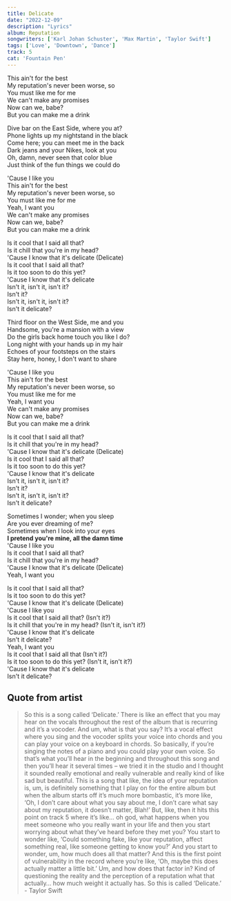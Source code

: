 ```yaml
---
title: Delicate
date: "2022-12-09"
description: "Lyrics"
album: Reputation
songwriters: ['Karl Johan Schuster', 'Max Martin', 'Taylor Swift']
tags: ['Love', 'Downtown', 'Dance']
track: 5
cat: 'Fountain Pen'
---
```


<p className="pre-chorus">
This ain't for the best <br />
My reputation's never been worse, so <br />
You must like me for me <br />
We can't make any promises <br />
Now can we, babe? <br />
But you can make me a drink <br />
</p>
<p className="verse-one">
Dive bar on the East Side, where you at? <br />
Phone lights up my nightstand in the black <br />
Come here; you can meet me in the back <br />
Dark jeans and your Nikes, look at you <br />
Oh, damn, never seen that color blue <br />
Just think of the fun things we could do <br />
</p>
<p className="pre-chorus">
'Cause I like you <br />
This ain't for the best <br />
My reputation's never been worse, so <br />
You must like me for me <br />
Yeah, I want you <br />
We can't make any promises <br />
Now can we, babe? <br />
But you can make me a drink <br />
</p>
<p className="chorus">
Is it cool that I said all that? <br />
Is it chill that you're in my head? <br />
'Cause I know that it's delicate (Delicate) <br />
Is it cool that I said all that? <br />
Is it too soon to do this yet? <br />
'Cause I know that it's delicate <br />
Isn't it, isn't it, isn't it? <br />
Isn't it? <br />
Isn't it, isn't it, isn't it? <br />
Isn't it delicate? <br />
</p>
<p className="verse-two">
Third floor on the West Side, me and you <br />
Handsome, you're a mansion with a view <br />
Do the girls back home touch you like I do? <br />
Long night with your hands up in my hair <br />
Echoes of your footsteps on the stairs <br />
Stay here, honey, I don't want to share <br />
</p>
<p className="pre-chorus">
'Cause I like you <br />
This ain't for the best <br />
My reputation's never been worse, so  <br />
You must like me for me <br />
Yeah, I want you <br />
We can't make any promises <br />
Now can we, babe? <br />
But you can make me a drink <br />
</p>
<p className="chorus">
Is it cool that I said all that? <br />
Is it chill that you're in my head? <br />
'Cause I know that it's delicate (Delicate) <br />
Is it cool that I said all that? <br />
Is it too soon to do this yet? <br />
'Cause I know that it's delicate <br />
Isn't it, isn't it, isn't it? <br />
Isn't it? <br />
Isn't it, isn't it, isn't it? <br />
Isn't it delicate? <br />
</p>
<p className="bridge">
Sometimes I wonder; when you sleep <br />
Are you ever dreaming of me? <br />
Sometimes when I look into your eyes <br />
<strong className='fav-line'>
I pretend you're mine, all the damn time <br />
</strong>
'Cause I like you <br />
Is it cool that I said all that? <br />
Is it chill that you're in my head? <br />
'Cause I know that it's delicate (Delicate) <br />
Yeah, I want you <br />
</p>
<p className="chorus">
Is it cool that I said all that?  <br />
Is it too soon to do this yet? <br />
'Cause I know that it's delicate (Delicate) <br />
'Cause I like you <br />
Is it cool that I said all that? (Isn't it?) <br />
Is it chill that you're in my head? (Isn't it, isn't it?) <br />
'Cause I know that it's delicate <br />
Isn't it delicate? <br />
Yeah, I want you <br />
Is it cool that I said all that (Isn't it?) <br />
Is it too soon to do this yet? (Isn't it, isn't it?) <br />
'Cause I know that it's delicate <br />
Isn't it delicate? <br />
</p>

## Quote from artist
<blockquote>
So this is a song called ‘Delicate.’ There is like an effect that you may hear on the vocals throughout the rest of the album that is recurring and it’s a vocoder. And um, what is that you say? It’s a vocal effect where you sing and the vocoder splits your voice into chords and you can play your voice on a keyboard in chords. So basically, if you’re singing the notes of a piano and you could play your own voice. So that’s what you’ll hear in the beginning and throughout this song and then you’ll hear it several times – we tried it in the studio and I thought it sounded really emotional and really vulnerable and really kind of like sad but beautiful. This is a song that like, the idea of your reputation is, um, is definitely something that I play on for the entire album but when the album starts off it’s much more bombastic, it’s more like, ‘Oh, I don’t care about what you say about me, I don’t care what say about my reputation, it doesn’t matter, Blah!’ But, like, then it hits this point on track 5 where it’s like… oh god, what happens when you meet someone who you really want in your life and then you start worrying about what they’ve heard before they met you? You start to wonder like, ‘Could something fake, like your reputation, affect something real, like someone getting to know you?’ And you start to wonder, um, how much does all that matter? And this is the first point of vulnerability in the record where you’re like, ‘Oh, maybe this does actually matter a little bit.’ Um, and how does that factor in? Kind of questioning the reality and the perception of a reputation what that actually… how much weight it actually has. So this is called ‘Delicate.’ - Taylor Swift
</blockquote>